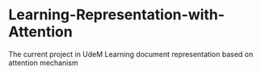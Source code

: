 # Learning-Representation-with-Attention
The current project in UdeM
Learning document representation based on attention mechanism
